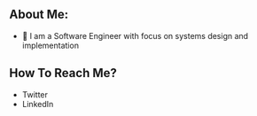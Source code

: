 ## About Me:
- 🏦 I am a Software Engineer with focus on systems design and implementation

## How To Reach Me?
- Twitter
- LinkedIn